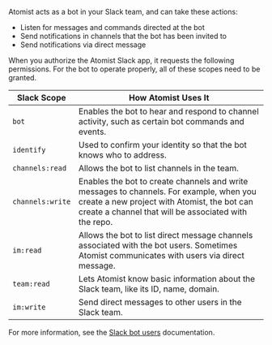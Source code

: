 Atomist acts as a bot in your Slack team, and can take these actions:

* Listen for messages and commands directed at the bot
* Send notifications in channels that the bot has been invited to
* Send notifications via direct message

When you authorize the Atomist Slack app, it requests the following permissions. For the bot to operate properly, all of these scopes need to be granted.

Slack Scope | How Atomist Uses It
-------------|----------
`bot` | Enables the bot to hear and respond to channel activity, such as certain bot commands and events.
`identify` | Used to confirm your identity so that the bot knows who to address.
`channels:read` |  Allows the bot to list channels in the team.
`channels:write` | Enables the bot to create channels and write messages to channels. For example, when you create a new project with Atomist, the bot can create a channel that will be associated with the repo.
`im:read` | Allows the bot to list direct message channels associated with the bot users. Sometimes Atomist communicates with users via direct message.
`team:read` | Lets Atomist know basic information about the Slack team, like its ID, name, domain.
`im:write` | Send direct messages to other users in the Slack team.


For more information, see the [Slack bot users][bot-users] documentation.

[bot-users]: https://api.slack.com/bot-users
